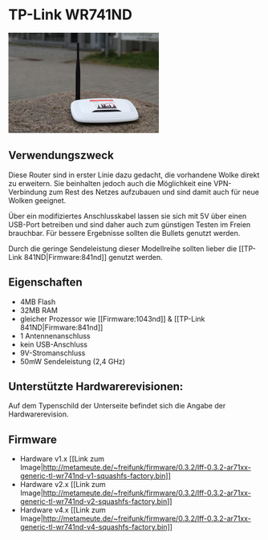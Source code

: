 # TP-Link WR741ND
[![höhere Auflösung](/bilder/Freifunkrouter/TP-Link_741nd_300px.JPG)](bilder/Freifunkrouter/TP-Link_741nd.JPG)

## Verwendungszweck
Diese Router sind in erster Linie dazu gedacht, die vorhandene Wolke direkt zu erweitern.
Sie beinhalten jedoch auch die Möglichkeit eine VPN-Verbindung zum Rest des Netzes aufzubauen und sind damit auch für neue Wolken geeignet.

Über ein modifiziertes Anschlusskabel lassen sie sich mit 5V über einen USB-Port betreiben und sind daher auch zum günstigen Testen im Freien brauchbar. Für bessere Ergebnisse sollten die Bullets genutzt werden.

Durch die geringe Sendeleistung dieser Modellreihe sollten lieber die [[TP-Link 841ND|Firmware:841nd]] genutzt werden.

## Eigenschaften
* 4MB Flash
* 32MB RAM
* gleicher Prozessor wie [[Firmware:1043nd]] & [[TP-Link 841ND|Firmware:841nd]]
* 1 Antennenanschluss
* kein USB-Anschluss
* 9V-Stromanschluss
* 50mW Sendeleistung (2,4 GHz)

## Unterstützte Hardwarerevisionen:
Auf dem Typenschild der Unterseite befindet sich die Angabe der Hardwarerevision.

## Firmware
* Hardware v1.x [[Link zum Image|http://metameute.de/~freifunk/firmware/0.3.2/lff-0.3.2-ar71xx-generic-tl-wr741nd-v1-squashfs-factory.bin]]
* Hardware v2.x [[Link zum Image|http://metameute.de/~freifunk/firmware/0.3.2/lff-0.3.2-ar71xx-generic-tl-wr741nd-v2-squashfs-factory.bin]]
* Hardware v4.x [[Link zum Image|http://metameute.de/~freifunk/firmware/0.3.2/lff-0.3.2-ar71xx-generic-tl-wr741nd-v4-squashfs-factory.bin]]
